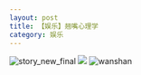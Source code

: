 ```yaml
---
layout: post
title: 【娱乐】翘嘴心理学
category: 娱乐
---
```

![story_new_final](http://sfwz6si9l.hd-bkt.clouddn.com/img/story_new_final_0322.png)
![](http://sfwz6si9l.hd-bkt.clouddn.com/img/entertainment-0320-1new.png)
![wanshan](http://sfwz6si9l.hd-bkt.clouddn.com/img/wanshan.png)
